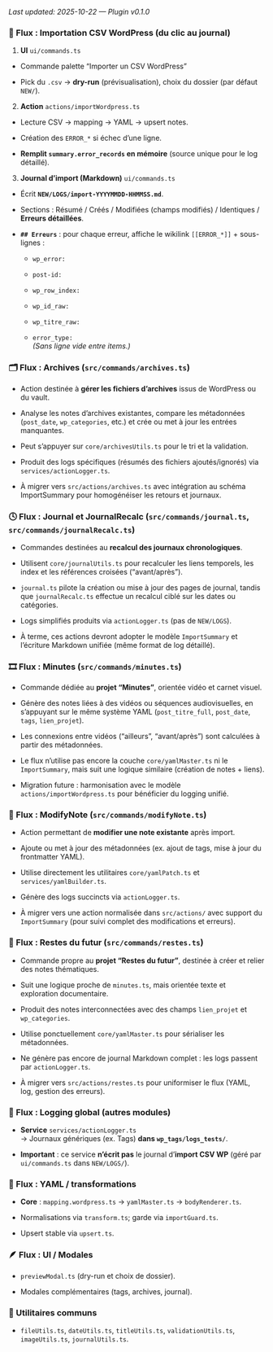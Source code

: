 _Last updated: 2025-10-22 — Plugin v0.1.0_
### 🔄 Flux : Importation CSV WordPress (du clic au journal)

1. **UI** `ui/commands.ts`
    

- Commande palette “Importer un CSV WordPress”
    
- Pick du `.csv` → **dry-run** (prévisualisation), choix du dossier (par défaut `NEW/`).
    

2. **Action** `actions/importWordpress.ts`
    

- Lecture CSV → mapping → YAML → upsert notes.
    
- Création des `ERROR_*` si échec d’une ligne.
    
- **Remplit `summary.error_records` en mémoire** (source unique pour le log détaillé).
    

3. **Journal d’import (Markdown)** `ui/commands.ts`
    

- Écrit **`NEW/LOGS/import-YYYYMMDD-HHMMSS.md`**.
    
- Sections : Résumé / Créés / Modifiées (champs modifiés) / Identiques / **Erreurs détaillées**.
    
- **`## Erreurs`** : pour chaque erreur, affiche le wikilink `[[ERROR_*]]` + sous-lignes :
    
    - `wp_error:`
        
    - `post-id:`
        
    - `wp_row_index:`
        
    - `wp_id_raw:`
        
    - `wp_titre_raw:`
        
    - `error_type:`  
        _(Sans ligne vide entre items.)_
        

### 🗂️ Flux : Archives (`src/commands/archives.ts`)

- Action destinée à **gérer les fichiers d’archives** issus de WordPress ou du vault.
    
- Analyse les notes d’archives existantes, compare les métadonnées (`post_date`, `wp_categories`, etc.) et crée ou met à jour les entrées manquantes.
    
- Peut s’appuyer sur `core/archivesUtils.ts` pour le tri et la validation.
    
- Produit des logs spécifiques (résumés des fichiers ajoutés/ignorés) via `services/actionLogger.ts`.
    
- À migrer vers `src/actions/archives.ts` avec intégration au schéma ImportSummary pour homogénéiser les retours et journaux.

### 🕓 Flux : Journal et JournalRecalc (`src/commands/journal.ts`, `src/commands/journalRecalc.ts`)

- Commandes destinées au **recalcul des journaux chronologiques**.
    
- Utilisent `core/journalUtils.ts` pour recalculer les liens temporels, les index et les références croisées (“avant/après”).
    
- `journal.ts` pilote la création ou mise à jour des pages de journal, tandis que `journalRecalc.ts` effectue un recalcul ciblé sur les dates ou catégories.
    
- Logs simplifiés produits via `actionLogger.ts` (pas de `NEW/LOGS`).
    
- À terme, ces actions devront adopter le modèle `ImportSummary` et l’écriture Markdown unifiée (même format de log détaillé).

### 🎞️ Flux : Minutes (`src/commands/minutes.ts`)

- Commande dédiée au **projet “Minutes”**, orientée vidéo et carnet visuel.
    
- Génère des notes liées à des vidéos ou séquences audiovisuelles, en s’appuyant sur le même système YAML (`post_titre_full`, `post_date`, `tags`, `lien_projet`).
    
- Les connexions entre vidéos (“ailleurs”, “avant/après”) sont calculées à partir des métadonnées.
    
- Le flux n’utilise pas encore la couche `core/yamlMaster.ts` ni le `ImportSummary`, mais suit une logique similaire (création de notes + liens).
    
- Migration future : harmonisation avec le modèle `actions/importWordpress.ts` pour bénéficier du logging unifié.

### 📝 Flux : ModifyNote (`src/commands/modifyNote.ts`)

- Action permettant de **modifier une note existante** après import.
    
- Ajoute ou met à jour des métadonnées (ex. ajout de tags, mise à jour du frontmatter YAML).
    
- Utilise directement les utilitaires `core/yamlPatch.ts` et `services/yamlBuilder.ts`.
    
- Génère des logs succincts via `actionLogger.ts`.
    
- À migrer vers une action normalisée dans `src/actions/` avec support du `ImportSummary` (pour suivi complet des modifications et erreurs).

### 🌌 Flux : Restes du futur (`src/commands/restes.ts`)

- Commande propre au **projet “Restes du futur”**, destinée à créer et relier des notes thématiques.
    
- Suit une logique proche de `minutes.ts`, mais orientée texte et exploration documentaire.
    
- Produit des notes interconnectées avec des champs `lien_projet` et `wp_categories`.
    
- Utilise ponctuellement `core/yamlMaster.ts` pour sérialiser les métadonnées.
    
- Ne génère pas encore de journal Markdown complet : les logs passent par `actionLogger.ts`.
    
- À migrer vers `src/actions/restes.ts` pour uniformiser le flux (YAML, log, gestion des erreurs).

### 🧾 Flux : Logging global (autres modules)

- **Service** `services/actionLogger.ts`  
    → Journaux génériques (ex. Tags) **dans `wp_tags/logs_tests/`**.
    
- **Important** : ce service **n’écrit pas** le journal d’**import CSV WP** (géré par `ui/commands.ts` dans `NEW/LOGS/`).
    

### 🧩 Flux : YAML / transformations

- **Core** : `mapping.wordpress.ts` → `yamlMaster.ts` → `bodyRenderer.ts`.
    
- Normalisations via `transform.ts`; garde via `importGuard.ts`.
    
- Upsert stable via `upsert.ts`.
    

### 🪶 Flux : UI / Modales

- `previewModal.ts` (dry-run et choix de dossier).
    
- Modales complémentaires (tags, archives, journal).
    

### 🧰 Utilitaires communs

- `fileUtils.ts`, `dateUtils.ts`, `titleUtils.ts`, `validationUtils.ts`, `imageUtils.ts`, `journalUtils.ts`.
    
